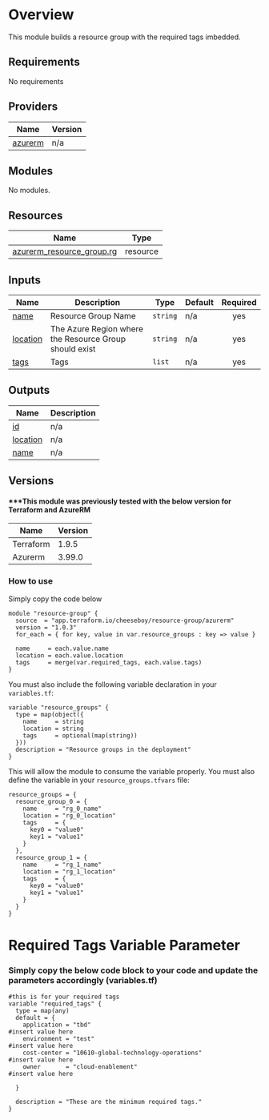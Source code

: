 # Overview
This module builds a resource group with the required tags imbedded.

## Requirements
No requirements

## Providers
| Name | Version |
|------|---------|
| <a name="provider_azurerm"></a> [azurerm](#provider\_azurerm) | n/a |

## Modules

No modules.

## Resources

| Name | Type |
|------|------|
| [azurerm_resource_group.rg](https://registry.terraform.io/providers/hashicorp/azurerm/latest/docs/resources/resource_group) | resource |

## Inputs

| Name | Description | Type | Default | Required |
|------|-------------|------|---------|:--------:|
| <a name="input_name"></a> [name](#input\_name) | Resource Group Name | `string` | n/a | yes |
| <a name="input_location"></a> [location](#input\_location) | The Azure Region where the Resource Group should exist | `string` | n/a | yes |
| <a name="input_tags"></a> [tags](#input\_tags) | Tags | `list` | n/a | yes |

## Outputs

| Name | Description |
|------|-------------|
| <a name="output_id"></a> [id](#output\_id) | n/a |
| <a name="output_location"></a> [location](#output\_location) | n/a |
| <a name="output_name"></a> [name](#output\_name) | n/a |

## Versions

#### ***This module was previously tested with the below version for Terraform and AzureRM

| Name | Version |
|------|---------|
|Terraform | 1.9.5 |
|Azurerm | 3.99.0 |

### How to use

Simply copy the code below 

```
module "resource-group" {
  source  = "app.terraform.io/cheeseboy/resource-group/azurerm"
  version = "1.0.3"
  for_each = { for key, value in var.resource_groups : key => value }

  name     = each.value.name
  location = each.value.location
  tags     = merge(var.required_tags, each.value.tags)
}
```

You must also include the following variable declaration in your `variables.tf`:

```
variable "resource_groups" {
  type = map(object({
    name     = string
    location = string
    tags     = optional(map(string))
  }))
  description = "Resource groups in the deployment"
}
```

This will allow the module to consume the variable properly. You must also define the variable in your `resource_groups.tfvars` file:
```
resource_groups = {
  resource_group_0 = {
    name     = "rg_0_name"
    location = "rg_0_location"
    tags     = {
      key0 = "value0"
      key1 = "value1"
    }
  },
  resource_group_1 = {
    name     = "rg_1_name"
    location = "rg_1_location"
    tags     = {
      key0 = "value0"
      key1 = "value1"
    }
  }
}
```

# Required Tags Variable Parameter 

### Simply copy the below code block to your code and update the parameters accordingly (variables.tf)

```
#this is for your required tags
variable "required_tags" {
  type = map(any)
  default = {
    application = "tbd"                                         #insert value here
    environment = "test"                                        #insert value here
    cost-center = "10610-global-technology-operations"          #insert value here
    owner       = "cloud-enablement"                            #insert value here

  }

  description = "These are the minimum required tags."
}
```
